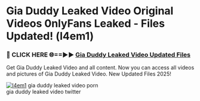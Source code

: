 # Gia Duddy Leaked Video Original Videos 0nlyFans Leaked - Files Updated! (l4em1)

<h3>🔴 CLICK HERE 🌐==►► <a href="https://tinyurl.com/2jnfzry5" rel="nofollow">Gia Duddy Leaked Video Updated Files</a></h3>

Get Gia Duddy Leaked Video and all content. Now you can access all videos and pictures of Gia Duddy Leaked Video. New Updated Files 2025!

[![l4em1](https://i.imgur.com/GyGTBgg.gif)](https://tinyurl.com/2jnfzry5)
gia duddy leaked video porn<br>
gia duddy leaked video twitter